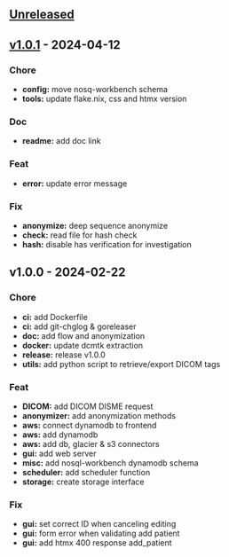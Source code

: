 <a name="unreleased"></a>
## [Unreleased]


<a name="v1.0.1"></a>
## [v1.0.1] - 2024-04-12
### Chore
- **config:** move nosq-workbench schema
- **tools:** update flake.nix, css and htmx version

### Doc
- **readme:** add doc link

### Feat
- **error:** update error message

### Fix
- **anonymize:** deep sequence anonymize
- **check:** read file for hash check
- **hash:** disable has verification for investigation


<a name="v1.0.0"></a>
## v1.0.0 - 2024-02-22
### Chore
- **ci:** add Dockerfile
- **ci:** add git-chglog & goreleaser
- **doc:** add flow and anonymization
- **docker:** update dcmtk extraction
- **release:** release v1.0.0
- **utils:** add python script to retrieve/export DICOM tags

### Feat
- **DICOM:** add DICOM DISME request
- **anonymizer:** add anonymization methods
- **aws:** connect dynamodb to frontend
- **aws:** add dynamodb
- **aws:** add db, glacier & s3 connectors
- **gui:** add web server
- **misc:** add nosql-workbench dynamodb schema
- **scheduler:** add scheduler function
- **storage:** create storage interface

### Fix
- **gui:** set correct ID when canceling editing
- **gui:** form error when validating add patient
- **gui:** add htmx 400 response add_patient


[Unreleased]: https://github.com/wyll-io/dicomizer/compare/v1.0.1...HEAD
[v1.0.1]: https://github.com/wyll-io/dicomizer/compare/v1.0.0...v1.0.1
